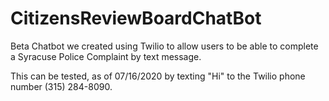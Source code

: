 # CitizensReviewBoardChatBot
Beta Chatbot we created using Twilio to allow users to be able to complete a Syracuse Police Complaint by text message.

This can be tested, as of 07/16/2020 by texting "Hi" to the Twilio phone number (315) 284-8090.  
